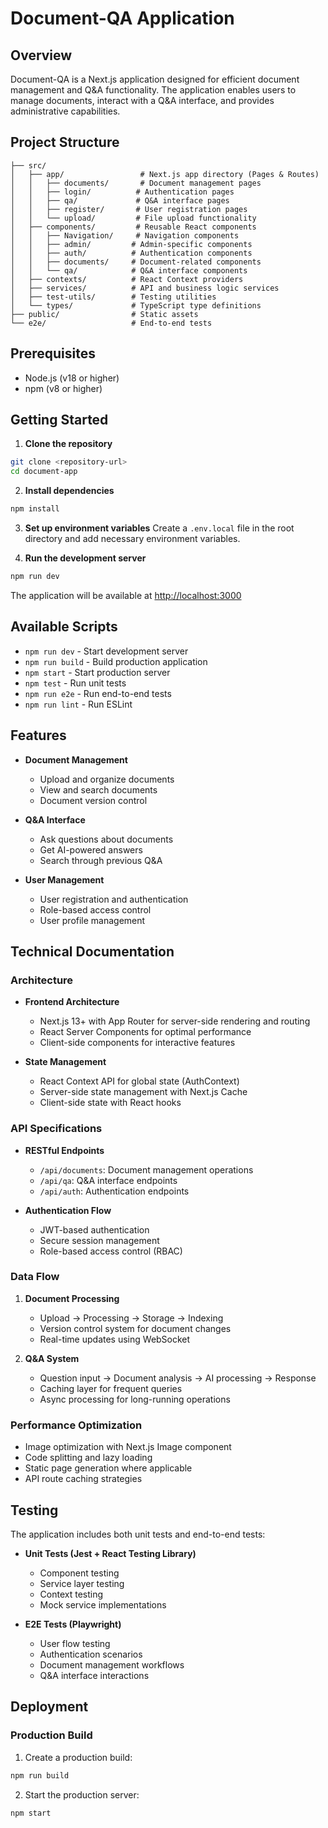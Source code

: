 # Document-QA Application

## Overview
Document-QA is a Next.js application designed for efficient document management and Q&A functionality. The application enables users to manage documents, interact with a Q&A interface, and provides administrative capabilities.

## Project Structure
```
├── src/
│   ├── app/                 # Next.js app directory (Pages & Routes)
│   │   ├── documents/       # Document management pages
│   │   ├── login/          # Authentication pages
│   │   ├── qa/             # Q&A interface pages
│   │   ├── register/       # User registration pages
│   │   └── upload/         # File upload functionality
│   ├── components/         # Reusable React components
│   │   ├── Navigation/     # Navigation components
│   │   ├── admin/         # Admin-specific components
│   │   ├── auth/          # Authentication components
│   │   ├── documents/     # Document-related components
│   │   └── qa/            # Q&A interface components
│   ├── contexts/          # React Context providers
│   ├── services/          # API and business logic services
│   ├── test-utils/        # Testing utilities
│   └── types/             # TypeScript type definitions
├── public/                # Static assets
└── e2e/                   # End-to-end tests
```

## Prerequisites
- Node.js (v18 or higher)
- npm (v8 or higher)

## Getting Started

1. **Clone the repository**
```bash
git clone <repository-url>
cd document-app
```

2. **Install dependencies**
```bash
npm install
```

3. **Set up environment variables**
Create a `.env.local` file in the root directory and add necessary environment variables.

4. **Run the development server**
```bash
npm run dev
```
The application will be available at [http://localhost:3000](http://localhost:3000)

## Available Scripts

- `npm run dev` - Start development server
- `npm run build` - Build production application
- `npm start` - Start production server
- `npm test` - Run unit tests
- `npm run e2e` - Run end-to-end tests
- `npm run lint` - Run ESLint

## Features

- **Document Management**
  - Upload and organize documents
  - View and search documents
  - Document version control

- **Q&A Interface**
  - Ask questions about documents
  - Get AI-powered answers
  - Search through previous Q&A

- **User Management**
  - User registration and authentication
  - Role-based access control
  - User profile management

## Technical Documentation

### Architecture

- **Frontend Architecture**
  - Next.js 13+ with App Router for server-side rendering and routing
  - React Server Components for optimal performance
  - Client-side components for interactive features

- **State Management**
  - React Context API for global state (AuthContext)
  - Server-side state management with Next.js Cache
  - Client-side state with React hooks

### API Specifications

- **RESTful Endpoints**
  - `/api/documents`: Document management operations
  - `/api/qa`: Q&A interface endpoints
  - `/api/auth`: Authentication endpoints

- **Authentication Flow**
  - JWT-based authentication
  - Secure session management
  - Role-based access control (RBAC)

### Data Flow

1. **Document Processing**
   - Upload → Processing → Storage → Indexing
   - Version control system for document changes
   - Real-time updates using WebSocket

2. **Q&A System**
   - Question input → Document analysis → AI processing → Response
   - Caching layer for frequent queries
   - Async processing for long-running operations

### Performance Optimization

- Image optimization with Next.js Image component
- Code splitting and lazy loading
- Static page generation where applicable
- API route caching strategies

## Testing

The application includes both unit tests and end-to-end tests:

- **Unit Tests (Jest + React Testing Library)**
  - Component testing
  - Service layer testing
  - Context testing
  - Mock service implementations

- **E2E Tests (Playwright)**
  - User flow testing
  - Authentication scenarios
  - Document management workflows
  - Q&A interface interactions

## Deployment

### Production Build

1. Create a production build:
```bash
npm run build
```

2. Start the production server:
```bash
npm start
```
